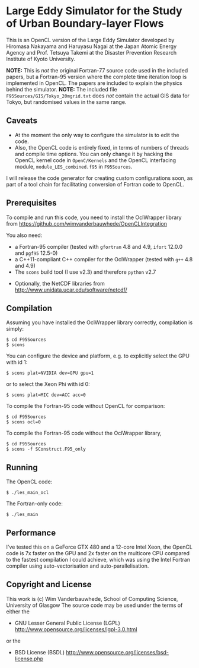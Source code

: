 # Large Eddy Simulator for the Study of Urban Boundary-layer Flows

This is an OpenCL version of the Large Eddy Simulator developed by Hiromasa Nakayama and  Haruyasu Nagai at the Japan Atomic Energy Agency and Prof. Tetsuya Takemi at the Disaster Prevention Research Institute of Kyoto University.

**NOTE:** This is _not_ the original Fortran-77 source code used in the included papers, but a Fortran-95 version where the complete time iteration loop is implemented in OpenCL. The papers are included to explain the physics behind the simulator.
**NOTE:** The included file `F95Sources/GIS/Tokyo_20mgrid.txt` does _not_ contain the actual GIS data for Tokyo, but randomised values in the same range.

## Caveats

- At the moment the only way to configure the simulator is to edit the code.
- Also, the OpenCL code is entirely fixed, in terms of numbers of threads and compile time options. You can only change it by hacking the OpenCL kernel code in `OpenC/Kernels` and the OpenCL interfacing module, `module_LES_combined.f95` in `F95Sources`. 

I will release the code generator for creating custom configurations soon, as part of a tool chain for facilitating conversion of Fortran code to OpenCL.

## Prerequisites

To compile and run this code, you need to install the OclWrapper library from https://github.com/wimvanderbauwhede/OpenCLIntegration

You also need:

- a Fortran-95 compiler (tested with `gfortran` 4.8 and 4.9, `ifort` 12.0.0 and `pgf95` 12.5-0)
- a C++11-compliant C++ compiler for the OclWrapper (tested with `g++` 4.8 and 4.9)
- The `scons` build tool (I use v2.3) and therefore `python` v2.7
<!-- - Optionally, Perl if you want to generate a custom configuration -->
- Optionally, the NetCDF libraries from http://www.unidata.ucar.edu/software/netcdf/

## Compilation

Assuming you have installed the OclWrapper library correctly, compilation is simply:

    $ cd F95Sources
    $ scons

You can configure the device and platform, e.g. to explicitly select the GPU with id 1:

    $ scons plat=NVIDIA dev=GPU gpu=1

or to select the Xeon Phi with id 0:

    $ scons plat=MIC dev=ACC acc=0

To compile the Fortran-95 code without OpenCL for comparison:

    $ cd F95Sources
    $ scons ocl=0

To compile the Fortran-95 code without the OclWrapper library,

    $ cd F95Sources
    $ scons -f SConstruct.F95_only

## Running

The OpenCL code:

    $ ./les_main_ocl

The Fortran-only code:

    $ ./les_main   

## Performance

I've tested this on a GeForce GTX 480 and a 12-core Intel Xeon, the OpenCL code is 7x faster on the GPU and 2x faster on the multicore CPU compared to the fastest compilation I could achieve, which was using the Intel Fortran compiler using auto-vectorisation and auto-parallelisation.

## Copyright and License

This work is (c) Wim Vanderbauwhede, School of Computing Science, University of Glasgow
The source code may be used under the terms of either the

  * GNU Lesser General Public License (LGPL)
    http://www.opensource.org/licenses/lgpl-3.0.html

or the

  * BSD License (BSDL)
    http://www.opensource.org/licenses/bsd-license.php
